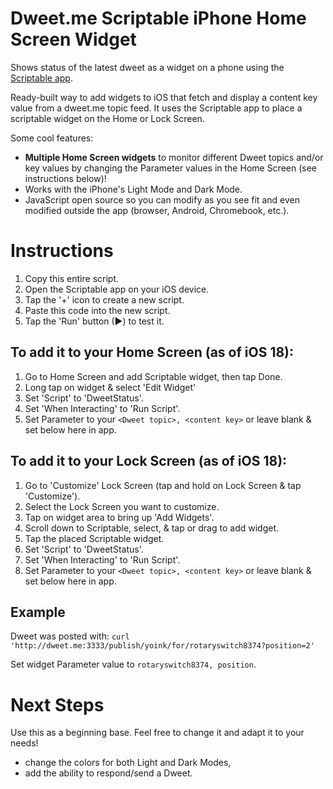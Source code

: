 # Dweet.me Scriptable iPhone Home Screen Widget
Shows status of the latest dweet as a widget on a phone using the [Scriptable app](https://scriptable.app/).

Ready-built way to add widgets to iOS that fetch and display a content key value from a dweet.me topic feed.
It uses the Scriptable app to place a scriptable widget on the Home or Lock Screen.

Some cool features:
- **Multiple Home Screen widgets** to monitor different Dweet topics and/or key values by changing the Parameter values in the Home Screen (see instructions below)!
- Works with the iPhone's Light Mode and Dark Mode.
- JavaScript open source so you can modify as you see fit and even modified outside the app (browser, Android, Chromebook, etc.).

# Instructions
1. Copy this entire script.
2. Open the Scriptable app on your iOS device.
3. Tap the '+' icon to create a new script.
4. Paste this code into the new script.
5. Tap the 'Run' button (▶) to test it.

## To add it to your **Home Screen** (as of iOS 18):
1. Go to Home Screen and add Scriptable widget, then tap Done.
2. Long tap on widget & select 'Edit Widget'
3. Set 'Script' to 'DweetStatus'.
4. Set 'When Interacting' to 'Run Script'.
5. Set Parameter to your `<Dweet topic>, <content key>` or leave blank & set below here in app.

## To add it to your **Lock Screen** (as of iOS 18):
1. Go to 'Customize' Lock Screen (tap and hold on Lock Screen & tap 'Customize').
2. Select the Lock Screen you want to customize.
3. Tap on widget area to bring up 'Add Widgets'.
4. Scroll down to Scriptable, select, & tap or drag to add widget.
5. Tap the placed Scriptable widget.
6. Set 'Script' to 'DweetStatus'.
7. Set 'When Interacting' to 'Run Script'.
8. Set Parameter to your `<Dweet topic>, <content key>` or leave blank & set below here in app.

## Example
Dweet was posted with: `curl 'http://dweet.me:3333/publish/yoink/for/rotaryswitch8374?position=2'`

Set widget Parameter value to `rotaryswitch8374, position`.

# Next Steps
Use this as a beginning base. Feel free to change it and adapt it to your needs!
- change the colors for both Light and Dark Modes,
- add the ability to respond/send a Dweet.

